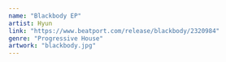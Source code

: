 ```yaml
---
name: "Blackbody EP"
artist: Hyun
link: "https://www.beatport.com/release/blackbody/2320984"
genre: "Progressive House"
artwork: "blackbody.jpg"
---
```

